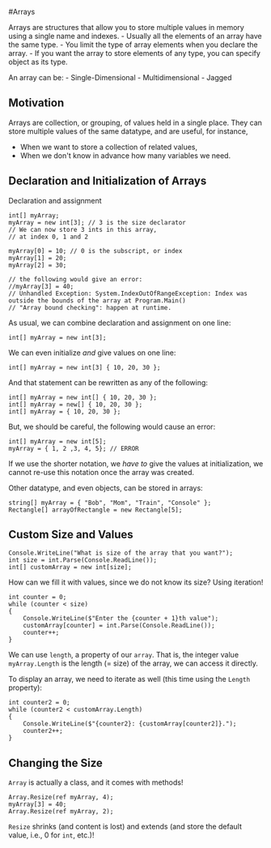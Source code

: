 
#Arrays

Arrays are structures that allow you to store multiple values in memory using a single name and indexes.
    - Usually all the elements of an array have the same type.
    - You limit the type of array elements when you declare the array.
    - If you want the array to store elements of any type, you can specify object as its type. 

An array can be:
    - Single-Dimensional
    - Multidimensional
    - Jagged


## Motivation

Arrays are collection, or grouping, of values held in a single place.
They can store multiple values of the same datatype, and are useful, for instance,

- When we want to store a collection of related values,
- When we don't know in advance how many variables we need.

## Declaration and Initialization of Arrays

Declaration and assignment

```
int[] myArray;
myArray = new int[3]; // 3 is the size declarator
// We can now store 3 ints in this array,
// at index 0, 1 and 2

myArray[0] = 10; // 0 is the subscript, or index
myArray[1] = 20;
myArray[2] = 30;

// the following would give an error:
//myArray[3] = 40;
// Unhandled Exception: System.IndexOutOfRangeException: Index was outside the bounds of the array at Program.Main()
// "Array bound checking": happen at runtime.
```

As usual, we can combine declaration and assignment on one line:

```
int[] myArray = new int[3];
```

We can even initialize _and_ give values on one line:

```
int[] myArray = new int[3] { 10, 20, 30 };
```

And that statement can be rewritten as any of the following:

```
int[] myArray = new int[] { 10, 20, 30 };
int[] myArray = new[] { 10, 20, 30 };
int[] myArray = { 10, 20, 30 };
```

But, we should be careful, the following would cause an error:

```
int[] myArray = new int[5];
myArray = { 1, 2 ,3, 4, 5}; // ERROR
```

If we use the shorter notation, we _have to_ give the values at initialization, we cannot re-use this notation once the array was created.

Other datatype, and even objects, can be stored in arrays:

```
string[] myArray = { "Bob", "Mom", "Train", "Console" };
Rectangle[] arrayOfRectangle = new Rectangle[5];
```

## Custom Size and Values

```
Console.WriteLine("What is size of the array that you want?");
int size = int.Parse(Console.ReadLine());
int[] customArray = new int[size];
```

How can we fill it with values, since we do not know its size?
Using iteration!

```
int counter = 0;
while (counter < size)
{
    Console.WriteLine($"Enter the {counter + 1}th value");
    customArray[counter] = int.Parse(Console.ReadLine());
    counter++;
}
```

We can use `length`, a property of our `array`.
That is, the integer value `myArray.Length` is the length (= size) of the array, we can access it directly.

To display an array, we need to iterate as well (this time using the `Length` property):

```
int counter2 = 0;
while (counter2 < customArray.Length)
{
    Console.WriteLine($"{counter2}: {customArray[counter2]}.");
    counter2++;
}
```


## Changing the Size

`Array` is actually a class, and it comes with methods!

```
Array.Resize(ref myArray, 4);
myArray[3] = 40;
Array.Resize(ref myArray, 2);
```

`Resize` shrinks (and content is lost) and extends (and store the default value, i.e., $0$ for `int`, etc.)!
